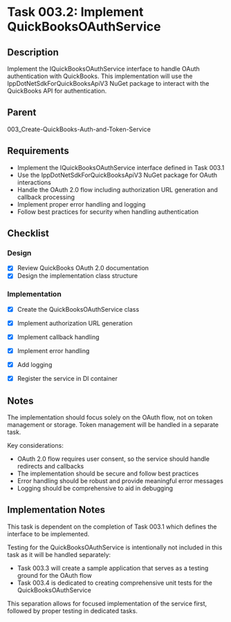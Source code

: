 # Task 003.2: Implement QuickBooksOAuthService

## Description

Implement the IQuickBooksOAuthService interface to handle OAuth authentication with QuickBooks. This implementation will use the IppDotNetSdkForQuickBooksApiV3 NuGet package to interact with the QuickBooks API for authentication.

## Parent
003_Create-QuickBooks-Auth-and-Token-Service

## Requirements

- Implement the IQuickBooksOAuthService interface defined in Task 003.1
- Use the IppDotNetSdkForQuickBooksApiV3 NuGet package for OAuth interactions
- Handle the OAuth 2.0 flow including authorization URL generation and callback processing
- Implement proper error handling and logging
- Follow best practices for security when handling authentication

## Checklist

### Design
- [x] Review QuickBooks OAuth 2.0 documentation
- [x] Design the implementation class structure

### Implementation
- [x] Create the QuickBooksOAuthService class
- [x] Implement authorization URL generation
- [x] Implement callback handling
- [x] Implement error handling
- [x] Add logging
- [x] Register the service in DI container


## Notes

The implementation should focus solely on the OAuth flow, not on token management or storage. Token management will be handled in a separate task.

Key considerations:
- OAuth 2.0 flow requires user consent, so the service should handle redirects and callbacks
- The implementation should be secure and follow best practices
- Error handling should be robust and provide meaningful error messages
- Logging should be comprehensive to aid in debugging

## Implementation Notes

This task is dependent on the completion of Task 003.1 which defines the interface to be implemented.

Testing for the QuickBooksOAuthService is intentionally not included in this task as it will be handled separately:
- Task 003.3 will create a sample application that serves as a testing ground for the OAuth flow
- Task 003.4 is dedicated to creating comprehensive unit tests for the QuickBooksOAuthService

This separation allows for focused implementation of the service first, followed by proper testing in dedicated tasks.